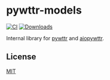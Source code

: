 # pywttr-models

[![CI](https://github.com/monosans/pywttr-models/actions/workflows/ci.yml/badge.svg)](https://github.com/monosans/pywttr-models/actions/workflows/ci.yml)
[![Downloads](https://static.pepy.tech/badge/pywttr-models)](https://pepy.tech/project/pywttr-models)

Internal library for [pywttr](https://github.com/monosans/pywttr) and [aiopywttr](https://github.com/monosans/aiopywttr).

## License

[MIT](https://github.com/monosans/pywttr-models/blob/main/LICENSE)
